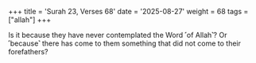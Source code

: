 +++
title = 'Surah 23, Verses 68'
date = '2025-08-27'
weight = 68
tags = ["allah"]
+++

Is it because they have never contemplated the Word ˹of Allah˺? Or ˹because˺ there has come to them something that did not come to their forefathers?
